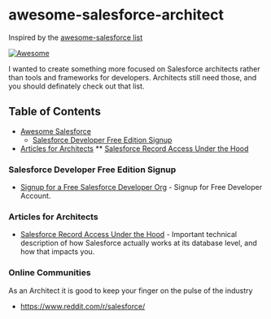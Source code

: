 # awesome-salesforce-architect
Inspired by the [awesome-salesforce list](https://github.com/mailtoharshit/awesome-salesforce)

[![Awesome](https://awesome.re/badge.svg)](https://awesome.re)

I wanted to create something more focused on Salesforce architects rather than tools and frameworks for developers. Architects still need those, and you should definately check out that list.

## Table of Contents
* [Awesome Salesforce](#awesome-salesforce--)
  * [Salesforce Developer Free Edition Signup](#salesforce-developer-free-edition-signup)
* [Articles for Architects](#articles-for-architects)
** [Salesforce Record Access Under the Hood](#salesforce-record-access-under-the-hood)

### Salesforce Developer Free Edition Signup
* [Signup for a Free Salesforce Developer Org](https://developer.salesforce.com/signup) - Signup for Free Developer Account.

### Articles for Architects
* [Salesforce Record Access Under the Hood](https://developer.salesforce.com/docs/atlas.en-us.salesforce_record_access_under_the_hood.meta/salesforce_record_access_under_the_hood/uth_preface.htm) - Important technical description of how Salesforce actually works at its database level, and how that impacts you.

### Online Communities
As an Architect it is good to keep your finger on the pulse of the industry

* https://www.reddit.com/r/salesforce/ 
